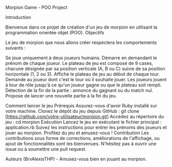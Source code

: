 Morpion Game - POO Project

Introduction

Bienvenue dans ce projet de création d'un jeu de morpion en utilisant la programmation orientée objet (POO). 
Objectifs

Le jeu de morpion que nous allons créer respectera les comportements suivants :

Se joue uniquement à deux joueurs humains.
Démarre en demandant le prénom de chaque joueur.
Le plateau de jeu est composé de 9 cases, chacune désignée par sa position verticale (A, B ou C) suivie de sa position horizontale (1, 2 ou 3).
Affiche le plateau de jeu au début de chaque tour.
Demande au joueur dont c'est le tour où il souhaite jouer.
Les joueurs jouent à tour de rôle jusqu'à ce qu'un joueur gagne ou que le plateau soit rempli.
Détection de la fin de la partie : annonce du gagnant ou du match nul.
Propose de lancer une nouvelle partie à la fin du jeu.

Comment lancer le jeu
Prérequis
Assurez-vous d'avoir Ruby installé sur votre machine.
Clonez le dépôt du jeu depuis GitHub : git clone [https://github.com/votre-utilisateur/morpion.git]
Accédez au répertoire du jeu : cd morpion
Exécution
Lancez le jeu en exécutant le fichier principal : application.rb
Suivez les instructions pour entrer les prénoms des joueurs et jouer au morpion.
Profitez du jeu et amusez-vous !
Contribution
Les contributions sous forme de corrections, améliorations de l'affichage, ou ajout de fonctionnalités sont les bienvenues. N'hésitez pas à ouvrir une issue ou à soumettre une pull request.

Auteurs
 (BrvAlexisTHP) - 
Amusez-vous bien en jouant au morpion.   
